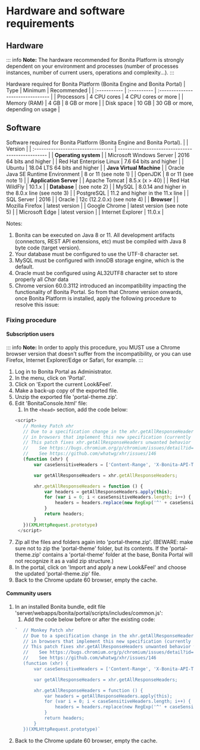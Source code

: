 # Hardware and software requirements

## Hardware

::: info
**Note:** The hardware recommended for Bonita Platform is strongly dependent on your environment and
processes (number of processes instances, number of current users, operations and complexity...).
:::

Hardware required for Bonita Platform (Bonita Engine and Bonita Portal)
| Type         | Minimum     | Recommended                       |
| :----------- | :---------- | :-------------------------------- |
| Processors   | 4 CPU cores | 4 CPU cores or more               |
| Memory (RAM) | 4 GB        | 8 GB or more                      |
| Disk space   | 10 GB       | 30 GB or more, depending on usage |

## Software

Software required for Bonita Platform (Bonita Engine and Bonita Portal).
|                                    | Version                                          |
| :--------------------------------- | ------------------------------------------------ |
| **Operating system**               |
| Microsoft Windows Server           | 2016 64 bits and higher                          |
| Red Hat Enterprise Linux           | 7.6 64 bits and higher                           |
| Ubuntu                             | 18.04 LTS 64 bits and higher                     |
| **Java Virtual Machine**           |
| Oracle Java SE Runtime Environment | 8 or 11 (see note 1)                                   |
| OpenJDK                            | 8 or 11 (see note 1)                                   |
| **Application Server**             |
| Apache Tomcat                      | 8.5.x (x > 40)                                   |
| Red Hat WildFly                    | 10.1.x                                           |
| **Database**                       | (see note 2)                                     |
| MySQL                              | 8.0.14 and higher in the 8.0.x line (see note 3) |
| PostgreSQL                         | 11.2 and higher in the 11.x line                 |
| SQL Server                         | 2016                                             |
| Oracle                             | 12c (12.2.0.x) (see note 4)                      |
| **Browser**                        |
| Mozilla Firefox                    | latest version                                   |
| Google Chrome                      | latest version (see note 5)                      |
| Microsoft Edge                     | latest version                                   |
| Internet Explorer                  | 11.0.x                                           |

Notes:
1. Bonita can be executed on Java 8 or 11. All development artifacts (connectors, REST API extensions, etc) must be compiled with Java 8 byte code (target version).
1. Your database must be configured to use the UTF-8 character set.
1. MySQL must be configured with innoDB storage engine, which is the default.
1. Oracle must be configured using AL32UTF8 character set to store properly all *Char* data
1. Chrome version 60.0.3112 introduced an incompatibility impacting the functionality of Bonita Portal. So from that Chrome version onwards, once Bonita Platform is installed, apply the following procedure to resolve this issue:

### Fixing procedure

#### Subscription users
::: info
**Note:** In order to apply this procedure, you MUST use a Chrome browser version that doesn't suffer from the incompatibility, or you can use Firefox, Internet Explorer/Edge or Safari, for example.
:::

1. Log in to Bonita Portal as Administrator.
1. In the menu, click on 'Portal'.
1. Click on 'Export the current Look&Feel'.
1. Make a back-up copy of the exported file.
1. Unzip the exported file 'portal-theme.zip'.
1. Edit 'BonitaConsole.html' file:
   1. In the `<head>` section, add the code below:
   ```javascript
   <script>
      // Monkey Patch xhr
      // Due to a specification change in the xhr.getAllResponseHeaders method Bonita Portal does not behave as expected
      // in browsers that implement this new specification (currently only Chrome >60).
      // This patch fixes xhr.getAllResponseHeaders unwanted behavior within Bonita Portal context
      //    See https://bugs.chromium.org/p/chromium/issues/detail?id=749086
      //    See https://github.com/whatwg/xhr/issues/146
      (function (xhr) {
          var caseSensitiveHeaders = ['Content-Range', 'X-Bonita-API-Token'];

          var getAllResponseHeaders = xhr.getAllResponseHeaders;

          xhr.getAllResponseHeaders = function () {
              var headers = getAllResponseHeaders.apply(this);
              for (var i = 0; i < caseSensitiveHeaders.length; i++) {
                  headers = headers.replace(new RegExp('^' + caseSensitiveHeaders[i].toLowerCase(), 'm'), caseSensitiveHeaders[i]);
              }
              return headers;
          }
      })(XMLHttpRequest.prototype)
    </script>
    ```
1. Zip all the files and folders again into 'portal-theme.zip'.
   (BEWARE: make sure not to zip the 'portal-theme' folder, but its contents. If the 'portal-theme.zip' contains a 'portal-theme' folder at the base, Bonita Portal will not recognize it as a valid zip structure.)
1. In the portal, click on 'Import and apply a new Look&Feel' and choose the updated 'portal-theme.zip' file.
1. Back to the Chrome update 60 browser, empty the cache.

#### Community users

1. In an installed Bonita bundle, edit file 'server/webapps/bonita/portal/scripts/includes/common.js':
   1. Add the code below before or after the existing code:
   ```javascript
   `  // Monkey Patch xhr
      // Due to a specification change in the xhr.getAllResponseHeaders method Bonita Portal does not behave as expected
      // in browsers that implement this new specification (currently only Chrome >60).
      // This patch fixes xhr.getAllResponseHeaders unwanted behavior within Bonita Portal context
      //    See https://bugs.chromium.org/p/chromium/issues/detail?id=749086
      //    See https://github.com/whatwg/xhr/issues/146
      (function (xhr) {
          var caseSensitiveHeaders = ['Content-Range', 'X-Bonita-API-Token'];

          var getAllResponseHeaders = xhr.getAllResponseHeaders;

          xhr.getAllResponseHeaders = function () {
              var headers = getAllResponseHeaders.apply(this);
              for (var i = 0; i < caseSensitiveHeaders.length; i++) {
                  headers = headers.replace(new RegExp('^' + caseSensitiveHeaders[i].toLowerCase(), 'm'), caseSensitiveHeaders[i]);
              }
              return headers;
          }
      })(XMLHttpRequest.prototype)`
      ```
1. Back to the Chrome update 60 browser, empty the cache.
